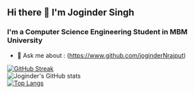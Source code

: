 ## Hi there 👋 I'm Joginder Singh
### I'm a Computer Science Engineering Student in MBM University
<!-- 
- 🔭 I’m currently working on ...
- 🌱 I’m currently learning ...
- 👯 I’m looking to collaborate on ...
- 🤔 I’m looking for help with ... -->
- 💬 Ask me about : (https://www.github.com/joginderNrajput)
<!-- 📫 How to reach me: (https://www.github.com/joginderNrajput -->
<!-- - 😄 Pronouns: ...
- ⚡ Fun fact: ... -->

[![GitHub Streak](http://github-readme-streak-stats.herokuapp.com?user=joginderNrajput&theme=radical&hide_border=true&date_format=M%20j%5B%2C%20Y%5D)](https://git.io/streak-stats)
<br />
![Joginder's GitHub stats](https://github-readme-stats.vercel.app/api?username=joginderNrajput&show_icons=true&theme=radical&hide_border=true&date_format=M%20j%5B%2C%20Y%5D)
<br />
[![Top Langs](https://github-readme-stats.vercel.app/api/top-langs/?username=joginderNrajput&theme=radical&hide_border=true)](https://github.com/joginderNrajput/github-readme-stats)
